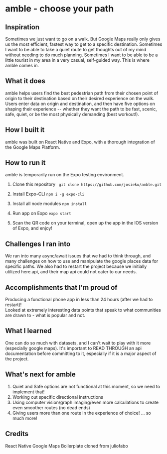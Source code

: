 # amble - choose your path

## Inspiration
Sometimes we just want to go on a walk.  But Google Maps really only gives us the most efficient, fastest way to get to a specific destination.  Sometimes I want to be able to take a quiet route to get thoughts out of my mind without needing to do much planning.  Sometimes I want to be able to be a little tourist in my area in a very casual, self-guided way.  This is where amble comes in.

## What it does
amble helps users find the best pedestrian path from their chosen point of origin to their destination based on their desired experience on the walk.  Users enter data on origin and destination, and then have five options on shaping their experience -- whether they want the path to be fast, scenic, safe, quiet, or be the most physically demanding (best workout!).

## How I built it
amble was built on React Native and Expo, with a thorough integration of the Google Maps Platform.  

## How to run it
amble is temporarily run on the Expo testing environment.

1) Clone this repository
``` git clone https://github.com/josieku/amble.git```

2) Install Expo-CLI
```npm i -g expo-cli```

3) Install all node modules
```npm install ```

4) Run app on Expo
``` expo start ```

5) Scan the QR code on your terminal, open up the app in the IOS version of Expo, and enjoy!

## Challenges I ran into
We ran into many async/await issues that we had to think through, and many challenges on how to use and manipulate the google places data for specific paths.  We also had to restart the project because we initially utilized here.api, and their map api could not cater to our needs.

## Accomplishments that I'm proud of
Producing a functional phone app in less than 24 hours (after we had to restart)!  
Looked at extremely interesting data points that speak to what communities are drawn to - what is popular and not.

## What I learned
One can do so much with datasets, and I can't wait to play with it more (especially google maps).
It's important to READ THROUGH an api documentation before committing to it, especially if it is a major aspect of the project.

## What's next for amble
1) Quiet and Safe options are not functional at this moment, so we need to implement that!
2) Working out specific directional instructions
3) Using computer vision/graph imaging/even more calculations to create even smoother routes (no dead ends)
4) Giving users more than one route in the experience of choice!
... so much more!

## Credits
React Native Google Maps Boilerplate cloned from juliofabo
